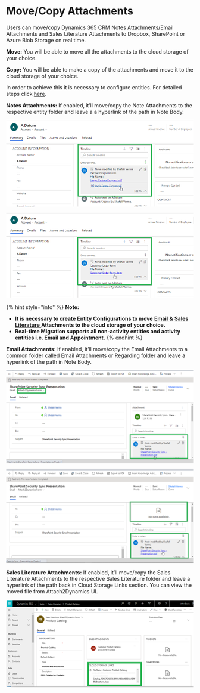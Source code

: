 # Move/Copy Attachments

Users can move/copy Dynamics 365 CRM Notes Attachments/Email Attachments and Sales Literature Attachments to Dropbox, SharePoint or Azure Blob Storage on real time.

**Move:** You will be able to move all the attachments to the cloud storage of your choice.

**Copy:** You will be able to make a copy of the attachments and move it to the cloud storage of your choice.&#x20;

In order to achieve this it is necessary to configure entities. For detailed steps click [here](https://docs.inogic.com/attach2dynamics/configuration/entity-configuration).

**Notes Attachments:** If enabled, it’ll move/copy the Note Attachments to the respective entity folder and leave a a hyperlink of the path in Note Body.

![Copy Note Attachment](<../../.gitbook/assets/NotesCopyScreenshot (1).png>)

![Move Note Attachment](../../.gitbook/assets/NotesMoveScreenshot.png)

{% hint style="info" %}
**Note:**

* **It is necessary to create Entity Configurations to move** [**Email** ](https://docs.inogic.com/attach2dynamics/configuration/entity-configuration#email-attachments)**&** [**Sales Literature** ](https://docs.inogic.com/attach2dynamics/configuration/entity-configuration#sales-literature-attachments)**Attachments to the cloud storage of your choice.**
* **Real-time Migration supports all non-activity entities and activity entities i.e. Email and Appointment.**
{% endhint %}

**Email Attachments:** If enabled, it’ll move/copy the Email Attachments to a common folder called Email Attachments or Regarding folder and leave a hyperlink of the path in Note Body.

![Copy Email Attachment](../../.gitbook/assets/EmailCopy.png)

![Move Email Attachment](<../../.gitbook/assets/EmailMove (1).png>)

**Sales Literature Attachments:** If enabled, it’ll move/copy the Sales Literature Attachments to the respective Sales Literature folder and leave a hyperlink of the path back in Cloud Storage Links section. You can view the moved file from Attach2Dynamics UI.

![](<../../.gitbook/assets/Sales Lit.png>)

